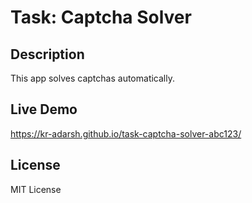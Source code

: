 
# Task: Captcha Solver

## Description
This app solves captchas automatically.

## Live Demo
https://kr-adarsh.github.io/task-captcha-solver-abc123/

## License
MIT License
